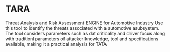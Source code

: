 # TARA
Threat Analysis and Risk Assessment ENGINE for Automotive Industry
Use this tool to identify the threats associated with a automotive asubsystem. The tool considers parameters such as dat criticality and driver focus along with traditionl parameters of attacker knowledge, tool and specifications available, making it a practical analysis for TATA
